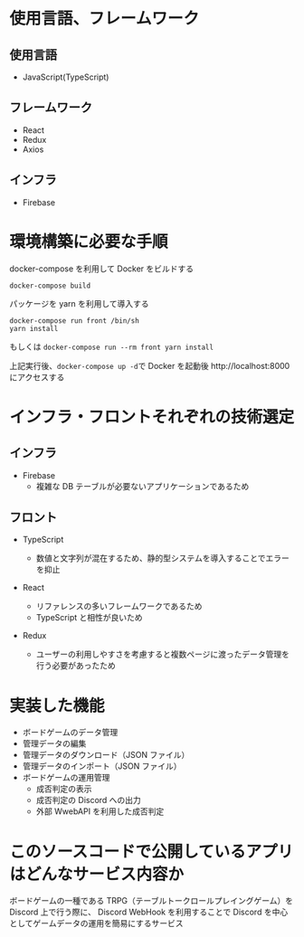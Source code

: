 # 使用言語、フレームワーク

## 使用言語

- JavaScript(TypeScript)

## フレームワーク

- React
- Redux
- Axios

## インフラ

- Firebase


# 環境構築に必要な手順

docker-compose を利用して Docker をビルドする

```
docker-compose build
```

パッケージを yarn を利用して導入する

```
docker-compose run front /bin/sh
yarn install
```

もしくは `docker-compose run --rm front yarn install`

上記実行後、`docker-compose up -d`で Docker を起動後
http://localhost:8000 にアクセスする

# インフラ・フロントそれぞれの技術選定

## インフラ

- Firebase
  - 複雑な DB テーブルが必要ないアプリケーションであるため

## フロント

- TypeScript

  - 数値と文字列が混在するため、静的型システムを導入することでエラーを抑止

- React

  - リファレンスの多いフレームワークであるため
  - TypeScript と相性が良いため

- Redux
  - ユーザーの利用しやすさを考慮すると複数ページに渡ったデータ管理を行う必要があったため

# 実装した機能

- ボードゲームのデータ管理
- 管理データの編集
- 管理データのダウンロード（JSON ファイル）
- 管理データのインポート（JSON ファイル）
- ボードゲームの運用管理
  - 成否判定の表示
  - 成否判定の Discord への出力
  - 外部 WwebAPI を利用した成否判定

# このソースコードで公開しているアプリはどんなサービス内容か

ボードゲームの一種である TRPG（テーブルトークロールプレイングゲーム）を Discord 上で行う際に、
Discord WebHook を利用することで Discord を中心としてゲームデータの運用を簡易にするサービス
